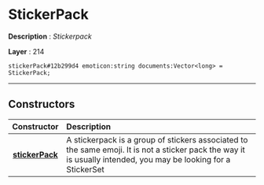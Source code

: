 # StickerPack

**Description** : *Stickerpack*

**Layer** : 214

```tl
stickerPack#12b299d4 emoticon:string documents:Vector<long> = StickerPack;
```

---

## Constructors

| Constructor | Description |
| :---: | :--- |
| [**stickerPack**](constructor/stickerPack) | A stickerpack is a group of stickers associated to the same emoji.  It is not a sticker pack the way it is usually intended, you may be looking for a StickerSet |
